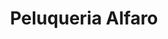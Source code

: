 ---
title: "Peluqueria Alfaro"
url: /san-isidro-de-el-general/peluqueria-alfaro/
shop: peluquería
---